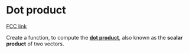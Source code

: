 # Dot product

[FCC link](https://www.freecodecamp.org/learn/coding-interview-prep/rosetta-code/dot-product)

Create a function, to compute the
**[dot product](https://en.wikipedia.org/wiki/Dot%20product)**, also known as
the **scalar product** of two vectors.
